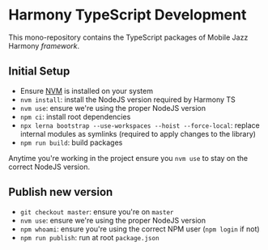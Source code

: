 # Harmony TypeScript Development

This mono-repository contains the TypeScript packages of Mobile Jazz Harmony _framework_.

## Initial Setup

-   Ensure [NVM](https://github.com/nvm-sh/nvm) is installed on your system
-   `nvm install`: install the NodeJS version required by Harmony TS
-   `nvm use`: ensure we're using the proper NodeJS version
-   `npm ci`: install root dependencies
-   `npx lerna bootstrap --use-workspaces --hoist --force-local`: replace internal modules as symlinks (required to apply changes to the library)
-   `npm run build`: build packages

Anytime you're working in the project ensure you `nvm use` to stay on the correct NodeJS version.

## Publish new version

-   `git checkout master`: ensure you're on `master`
-   `nvm use`: ensure we're using the proper NodeJS version
-   `npm whoami`: ensure you're using the correct NPM user (`npm login` if not)
-   `npm run publish`: run at root `package.json`
